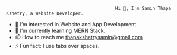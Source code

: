                                              Hi 👋, I'm Samin Thapa Kshetry, a Website Developer.

- 👀 I’m interested in Website and App Development.
- 🌱 I’m currently learning MERN Stack.
- 📫 How to reach me thapakshetrysamin@gmail.com
- ⚡ Fun fact: I use tabs over spaces.


